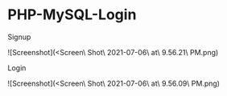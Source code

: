 # PHP-MySQL-Login

Signup

![Screenshot](<Screen\ Shot\ 2021-07-06\ at\ 9.56.21\ PM.png)

Login

![Screenshot](<Screen\ Shot\ 2021-07-06\ at\ 9.56.09\ PM.png)
